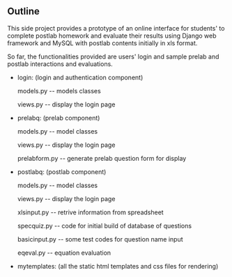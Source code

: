 ## Outline
<p>This side project provides a prototype of an online interface for students' to complete postlab homework and evaluate their results using Django web framework and MySQL with postlab contents initially in xls format. </p>
<p>So far, the functionalities provided are users' login and sample prelab and postlab interactions and evaluations.</p>

<ul>
<li><p>login: (login and authentication component) </p>
<p>models.py -- models classes</p>
<p>views.py -- display the login page</p></li>
<li><p>prelabq: (prelab component) </p>
<p>models.py -- model classes</p>
<p>views.py -- display the login page</p>
<p>prelabform.py -- generate prelab question form for display</p></li>
<li><p>postlabq: (postlab component) </p>
<p>models.py -- model classes</p>
<p>views.py -- display the login page</p>
<p>xlsinput.py -- retrive information from spreadsheet</p>
<p>specquiz.py -- code for initial build of database of questions</p>
<p>basicinput.py -- some test codes for question name input</p>
<p>eqeval.py -- equation evaluation </p></li>
<li>mytemplates: (all the static html templates and css files for rendering) </li>
</ul>
